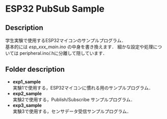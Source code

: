 # ESP32 PubSub Sample

## Description
学生実験で使用するESP32マイコンのサンプルプログラム．  
基本的には *esp_xxx_main.ino* の中身を書き換えます．
細かな設定や処理については peripheral.ino/.hに分離して隠しています．

## Folder description
- **exp1_sample**  
実験1で使用する，ESP32マイコンに慣れる用のサンプルプログラム．
- **exp2_sample**  
実験2で使用する，Publish/Subscribe サンプルプログラム．
- **exp3_sample**  
実験3で使用する，センサデータ受信サンプルプログラム．